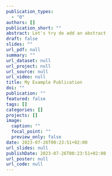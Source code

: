 ```yaml
---
publication_types:
  - "0"
authors: []
publication_short: ""
abstract: Let's try do add an abstract
draft: false
slides: ""
url_pdf: null
summary: ""
url_dataset: null
url_project: null
url_source: null
url_video: null
title: My Example Publication
doi: ""
publication: ""
featured: false
tags: []
categories: []
projects: []
image:
  caption: ""
  focal_point: ""
  preview_only: false
date: 2023-07-26T00:23:51+02:00
url_slides: null
publishDate: 2023-07-26T00:23:51+02:00
url_poster: null
url_code: null
---
```

